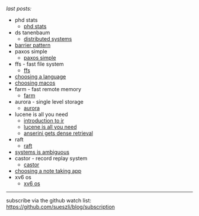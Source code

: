_last posts:_

- phd stats
	- [phd stats](<./phd stats/phd stats.md>)
- ds tanenbaum
	- [distributed systems](<./ds tanenbaum/distributed systems.md>)
- [barrier pattern](<./barrier pattern.md>)
- paxos simple
	- [paxos simple](<./paxos simple/paxos simple.md>)
- ffs - fast file system
	- [ffs](<./ffs - fast file system/ffs.md>)
- [choosing a language](<./choosing a language.md>)
- [choosing macos](<./choosing macos.md>)
- farm - fast remote memory
	- [farm](<./farm - fast remote memory/farm.md>)
- aurora - single level storage
	- [aurora](<./aurora - single level storage/aurora.md>)
- lucene is all you need
	- [introduction to ir](<./lucene is all you need/introduction to ir.md>)
	- [lucene is all you need](<./lucene is all you need/lucene is all you need.md>)
	- [anserini gets dense retrieval](<./lucene is all you need/anserini gets dense retrieval.md>)
- raft
	- [raft](<./raft/raft.md>)
- [systems is ambiguous](<./systems is ambiguous.md>)
- castor - record replay system
	- [castor](<./castor - record replay system/castor.md>)
- [choosing a note taking app](<./choosing a note taking app.md>)
- xv6 os
	- [xv6 os](<./xv6 os/xv6 os.md>)


---

subscribe via the github watch list: https://github.com/sueszli/blog/subscription